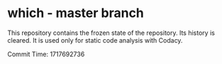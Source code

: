 # which - master branch

This repository contains the frozen state of the repository.
Its history is cleared. It is used only for static code
analysis with Codacy.

Commit Time: 1717692736